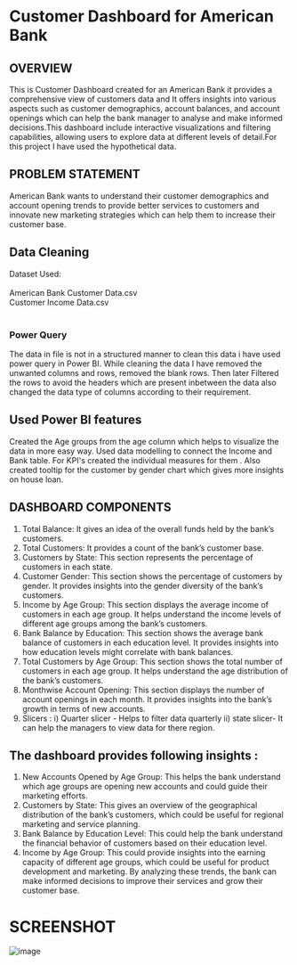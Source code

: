 # Customer Dashboard for American Bank 
## OVERVIEW
This is Customer Dashboard created for an American Bank it provides a comprehensive view of customers data and It offers insights into various aspects such as customer demographics, account balances, and account openings which can help the bank manager to analyse and make informed decisions.This dashboard include interactive visualizations and filtering capabilities, allowing users to explore data at different levels of detail.For this project I have used the hypothetical data.

## PROBLEM STATEMENT
American Bank wants to understand their customer demographics and account opening trends to provide better services to customers and innovate new marketing strategies which can help them to increase their customer base.

## Data Cleaning 
Dataset Used: <br><br>
American Bank Customer Data.csv <br>
Customer Income Data.csv
<br><br>
### Power Query
The data in file is not in a structured manner to clean this data i have used power query in Power BI. While cleaning the data I have removed the unwanted columns and rows, removed the blank rows. Then later Filtered the rows to avoid the headers which are present inbetween the data also changed the data type of columns according to their requirement.
<br>
## Used Power BI features
Created the Age groups from the age column which helps to visualize the data in more easy way. Used data modelling to connect the Income and Bank table. For KPI's created the individual measures for them . Also created tooltip for the customer by gender chart which gives more insights on house loan. 
 

## DASHBOARD COMPONENTS
1.	Total Balance: It gives an idea of the overall funds held by the bank’s customers.
2.	Total Customers: It provides a count of the bank’s customer base.
3.	Customers by State: This section represents the percentage of customers in each state.
4.	Customer Gender: This section shows the percentage of customers by gender. It provides insights into the gender diversity of the bank’s customers.
5.	Income by Age Group: This section displays the average income of customers in each age group. It helps understand the income levels of different age groups among the bank’s customers.
6.	Bank Balance by Education: This section shows the average bank balance of customers in each education level. It provides insights into how education levels might correlate with bank balances.
7.	Total Customers by Age Group: This section shows the total number of customers in each age group. It helps understand the age distribution of the bank’s customers.
8.	Monthwise Account Opening: This section displays the number of account openings in each month. It provides insights into the bank’s growth in terms of new accounts.
9. Slicers : i) Quarter slicer - Helps to filter data quarterly ii) state slicer- It can help the managers to view data for there region.

## The dashboard provides following insights :
1.	New Accounts Opened by Age Group: This helps the bank understand which age groups are opening new accounts and could guide their marketing efforts.
2.	Customers by State: This gives an overview of the geographical distribution of the bank’s customers, which could be useful for regional marketing and service planning.
3.	Bank Balance by Education Level: This could help the bank understand the financial behavior of customers based on their education level.
4.	Income by Age Group: This could provide insights into the earning capacity of different age groups, which could be useful for product development and marketing.
By analyzing these trends, the bank can make informed decisions to improve their services and grow their customer base.

# SCREENSHOT

![image](https://github.com/vs-dataanalyst/Customer-Dashboard-for-American-Bank/assets/151951492/4025e75c-ae24-4f7e-af86-ba3b2f125ba3)



